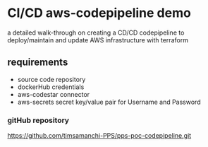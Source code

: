 # CI/CD aws-codepipeline demo
a detailed walk-through on creating a CD/CD codepipeline to deploy/maintain and update AWS infrastructure with terraform

## requirements
  * source code repository  
  * dockerHub credentials  
  * aws-codestar connector  
  * aws-secrets secret key/value pair for Username and Password

### gitHub repository
https://github.com/timsamanchi-PPS/pps-poc-codepipeline.git
